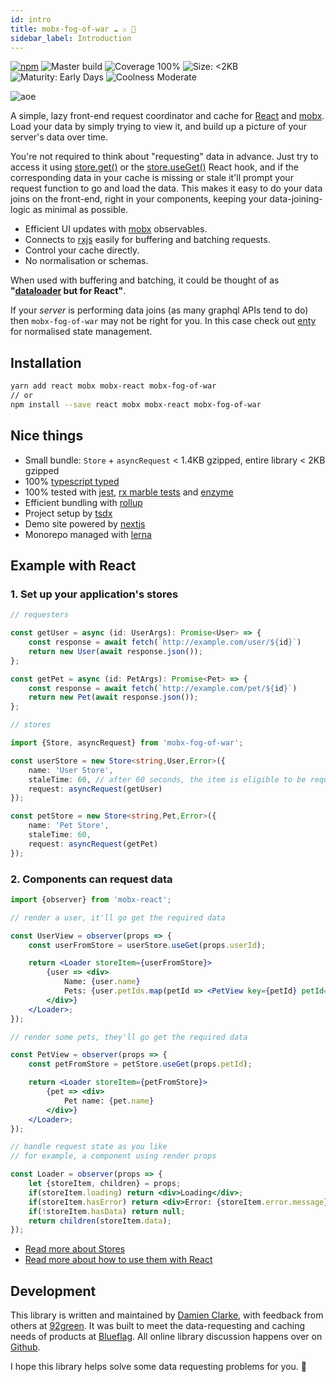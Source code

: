```yaml
---
id: intro
title: mobx-fog-of-war ☁️ ⚔️ 🤯
sidebar_label: Introduction
---
```


[![npm](https://img.shields.io/npm/v/mobx-fog-of-war.svg)](https://www.npmjs.com/package/mobx-fog-of-war) ![Master build](https://github.com/92green/mobx-fog-of-war/workflows/CI/badge.svg?branch=master) ![Coverage 100%](https://img.shields.io/badge/coverage-100%25-green) ![Size: <2KB](https://img.shields.io/badge/Size-<2KB-blue) ![Maturity: Early Days](https://img.shields.io/badge/Maturity-Early%20days-yellow) ![Coolness Moderate](https://img.shields.io/badge/Coolness-Moderate-blue) 

![aoe](https://user-images.githubusercontent.com/345320/91411571-ddf2da80-e88b-11ea-8de7-c0f3462991f4.gif)


A simple, lazy front-end request coordinator and cache for [React](https://reactjs.org/) and [mobx](https://mobx.js.org/). Load your data by simply trying to view it, and build up a picture of your server's data over time.

You're not required to think about "requesting" data in advance. Just try to access it using [store.get()](store.md#storeget) or the [store.useGet()](store.md#storeuseget) React hook, and if the corresponding data in your cache is missing or stale it'll prompt your request function to go and load the data. This makes it easy to do your data joins on the front-end, right in your components, keeping your data-joining-logic as minimal as possible.

- Efficient UI updates with [mobx](https://mobx.js.org/) observables.
- Connects to [rxjs](https://rxjs-dev.firebaseapp.com/) easily for buffering and batching requests.
- Control your cache directly.
- No normalisation or schemas.

When used with buffering and batching, it could be thought of as **"[dataloader](https://github.com/graphql/dataloader) but for React"**.

If your _server_ is performing data joins (as many graphql APIs tend to do) then `mobx-fog-of-war` may not be right for you. In this case check out [enty](https://github.com/92green/enty) for normalised state management.


## Installation

```bash
yarn add react mobx mobx-react mobx-fog-of-war
// or
npm install --save react mobx mobx-react mobx-fog-of-war
```


## Nice things

- Small bundle: `Store` + `asyncRequest` < 1.4KB gzipped, entire library < 2KB gzipped
- 100% [typescript typed](https://www.typescriptlang.org/)
- 100% tested with [jest](https://jestjs.io/), [rx marble tests](https://rxjs-dev.firebaseapp.com/guide/testing/internal-marble-tests) and [enzyme](https://github.com/enzymejs/enzyme)
- Efficient bundling with [rollup](https://rollupjs.org/guide/en/)
- Project setup by [tsdx](https://tsdx.io/)
- Demo site powered by [nextjs](https://nextjs.org/)
- Monorepo managed with [lerna](https://github.com/lerna/lerna)

## Example with React

### 1. Set up your application's stores

```typescript
// requesters

const getUser = async (id: UserArgs): Promise<User> => {
    const response = await fetch(`http://example.com/user/${id}`)
    return new User(await response.json());
};

const getPet = async (id: PetArgs): Promise<Pet> => {
    const response = await fetch(`http://example.com/pet/${id}`)
    return new Pet(await response.json());
};

// stores

import {Store, asyncRequest} from 'mobx-fog-of-war';

const userStore = new Store<string,User,Error>({
    name: 'User Store',
    staleTime: 60, // after 60 seconds, the item is eligible to be requested again
    request: asyncRequest(getUser)
});

const petStore = new Store<string,Pet,Error>({
    name: 'Pet Store',
    staleTime: 60,
    request: asyncRequest(getPet)
});
```

### 2. Components can request data

```jsx
import {observer} from 'mobx-react';

// render a user, it'll go get the required data

const UserView = observer(props => {
    const userFromStore = userStore.useGet(props.userId);

    return <Loader storeItem={userFromStore}>
        {user => <div>
            Name: {user.name}
            Pets: {user.petIds.map(petId => <PetView key={petId} petId={petId} />)}
        </div>}
    </Loader>;
});

// render some pets, they'll go get the required data

const PetView = observer(props => {
    const petFromStore = petStore.useGet(props.petId);

    return <Loader storeItem={petFromStore}>
        {pet => <div>
            Pet name: {pet.name}
        </div>}
    </Loader>;
});

// handle request state as you like
// for example, a component using render props

const Loader = observer(props => {
    let {storeItem, children} = props;
    if(storeItem.loading) return <div>Loading</div>;
    if(storeItem.hasError) return <div>Error: {storeItem.error.message}</div>;
    if(!storeItem.hasData) return null;
    return children(storeItem.data);
});
```

- [Read more about Stores](store.md)
- [Read more about how to use them with React](react.md)


## Development

This library is written and maintained by [Damien Clarke](https://damienclarke.me/), with feedback from others at [92green](https://github.com/92green). It was built to meet the data-requesting and caching needs of products at [Blueflag](https://blueflag.com.au/).
All online library discussion happens over on [Github](https://github.com/92green/mobx-fog-of-war).

I hope this library helps solve some data requesting problems for you. 🎉


